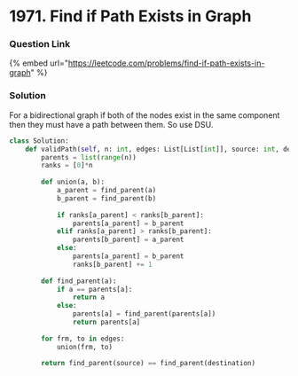 # 1971. Find if Path Exists in Graph

### Question Link

{% embed url="https://leetcode.com/problems/find-if-path-exists-in-graph" %}

### Solution

For a bidirectional graph if both of the nodes exist in the same component then they must have a path between them. So use DSU.

```python
class Solution:
    def validPath(self, n: int, edges: List[List[int]], source: int, destination: int) -> bool:
        parents = list(range(n))
        ranks = [0]*n
        
        def union(a, b):
            a_parent = find_parent(a)
            b_parent = find_parent(b)
            
            if ranks[a_parent] < ranks[b_parent]:
                parents[a_parent] = b_parent
            elif ranks[a_parent] > ranks[b_parent]:
                parents[b_parent] = a_parent
            else:
                parents[a_parent] = b_parent
                ranks[b_parent] += 1
        
        def find_parent(a):
            if a == parents[a]:
                return a
            else:
                parents[a] = find_parent(parents[a])
                return parents[a]
        
        for frm, to in edges:
            union(frm, to)

        return find_parent(source) == find_parent(destination)

```
